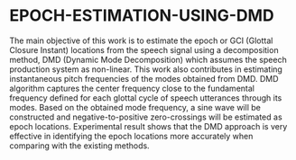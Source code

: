 # EPOCH-ESTIMATION-USING-DMD

The main objective of this work is to estimate the epoch or GCI (Glottal Closure Instant) locations from the speech signal using a decomposition method, DMD (Dynamic Mode Decomposition) which assumes the speech production system as non-linear. This work also contributes in estimating instantaneous pitch frequencies of the modes obtained from DMD. DMD algorithm captures the center frequency close to the fundamental frequency defined for each glottal cycle of speech utterances through its modes. Based on the obtained mode frequency, a sine wave will be constructed and negative-to-positive zero-crossings will be estimated as epoch locations. Experimental result shows that the DMD approach is very effective in identifying the epoch locations more accurately when comparing with the existing methods.
